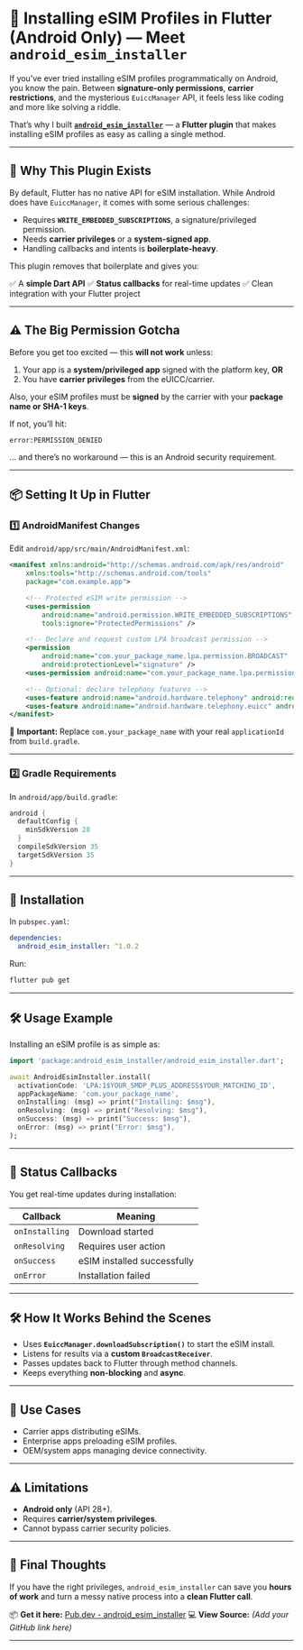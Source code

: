 # 🚀 Installing eSIM Profiles in Flutter (Android Only) — Meet `android_esim_installer`

If you’ve ever tried installing eSIM profiles programmatically on Android, you know the pain.
Between **signature-only permissions**, **carrier restrictions**, and the mysterious `EuiccManager` API, it feels less like coding and more like solving a riddle.

That’s why I built **[`android_esim_installer`](https://pub.dev/packages/android_esim_installer)** — a **Flutter plugin** that makes installing eSIM profiles as easy as calling a single method.

---

## 🌟 Why This Plugin Exists

By default, Flutter has no native API for eSIM installation. While Android does have `EuiccManager`, it comes with some serious challenges:

* Requires **`WRITE_EMBEDDED_SUBSCRIPTIONS`**, a signature/privileged permission.
* Needs **carrier privileges** or a **system-signed app**.
* Handling callbacks and intents is **boilerplate-heavy**.

This plugin removes that boilerplate and gives you:

✅ A **simple Dart API**
✅ **Status callbacks** for real-time updates
✅ Clean integration with your Flutter project

---

## ⚠️ The Big Permission Gotcha

Before you get too excited — this **will not work** unless:

1. Your app is a **system/privileged app** signed with the platform key, **OR**
2. You have **carrier privileges** from the eUICC/carrier.

Also, your eSIM profiles must be **signed** by the carrier with your **package name or SHA-1 keys**.

If not, you’ll hit:

```
error:PERMISSION_DENIED
```

… and there’s no workaround — this is an Android security requirement.

---

## 📦 Setting It Up in Flutter

### 1️⃣ AndroidManifest Changes

Edit `android/app/src/main/AndroidManifest.xml`:

```xml
<manifest xmlns:android="http://schemas.android.com/apk/res/android"
    xmlns:tools="http://schemas.android.com/tools"
    package="com.example.app">

    <!-- Protected eSIM write permission -->
    <uses-permission
        android:name="android.permission.WRITE_EMBEDDED_SUBSCRIPTIONS"
        tools:ignore="ProtectedPermissions" />

    <!-- Declare and request custom LPA broadcast permission -->
    <permission
        android:name="com.your_package_name.lpa.permission.BROADCAST"
        android:protectionLevel="signature" />
    <uses-permission android:name="com.your_package_name.lpa.permission.BROADCAST" />

    <!-- Optional: declare telephony features -->
    <uses-feature android:name="android.hardware.telephony" android:required="false" />
    <uses-feature android:name="android.hardware.telephony.euicc" android:required="false" />
</manifest>
```

🔹 **Important:** Replace `com.your_package_name` with your real `applicationId` from `build.gradle`.

---

### 2️⃣ Gradle Requirements

In `android/app/build.gradle`:

```gradle
android {
  defaultConfig {
    minSdkVersion 28
  }
  compileSdkVersion 35
  targetSdkVersion 35
}
```

---

## 🚀 Installation

In `pubspec.yaml`:

```yaml
dependencies:
  android_esim_installer: ^1.0.2
```

Run:

```bash
flutter pub get
```

---

## 🛠 Usage Example

Installing an eSIM profile is as simple as:

```dart
import 'package:android_esim_installer/android_esim_installer.dart';

await AndroidEsimInstaller.install(
  activationCode: 'LPA:1$YOUR_SMDP_PLUS_ADDRESS$YOUR_MATCHING_ID',
  appPackageName: 'com.your_package_name',
  onInstalling: (msg) => print("Installing: $msg"),
  onResolving: (msg) => print("Resolving: $msg"),
  onSuccess: (msg) => print("Success: $msg"),
  onError: (msg) => print("Error: $msg"),
);
```

---

## 📡 Status Callbacks

You get real-time updates during installation:

| Callback       | Meaning                     |
| -------------- | --------------------------- |
| `onInstalling` | Download started            |
| `onResolving`  | Requires user action        |
| `onSuccess`    | eSIM installed successfully |
| `onError`      | Installation failed         |

---

## 🛠 How It Works Behind the Scenes

* Uses **`EuiccManager.downloadSubscription()`** to start the eSIM install.
* Listens for results via a **custom `BroadcastReceiver`**.
* Passes updates back to Flutter through method channels.
* Keeps everything **non-blocking** and **async**.

---

## 📌 Use Cases

* Carrier apps distributing eSIMs.
* Enterprise apps preloading eSIM profiles.
* OEM/system apps managing device connectivity.

---

## ⚠️ Limitations

* **Android only** (API 28+).
* Requires **carrier/system privileges**.
* Cannot bypass carrier security policies.

---

## 🎯 Final Thoughts

If you have the right privileges, `android_esim_installer` can save you **hours of work** and turn a messy native process into a **clean Flutter call**.

📦 **Get it here:** [Pub.dev - android\_esim\_installer](https://pub.dev/packages/android_esim_installer)
💻 **View Source:** *(Add your GitHub link here)*

---